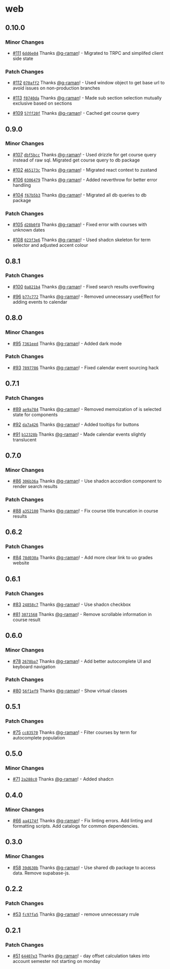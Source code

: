 # web

## 0.10.0

### Minor Changes

- [#111](https://github.com/g-raman/uenroll/pull/111) [`6dd6e04`](https://github.com/g-raman/uenroll/commit/6dd6e04cc350021bbb06b60df6bbc2088eccacb0) Thanks [@g-raman](https://github.com/g-raman)! - Migrated to TRPC and simplifed client side state

### Patch Changes

- [#112](https://github.com/g-raman/uenroll/pull/112) [`070aff2`](https://github.com/g-raman/uenroll/commit/070aff2dd657a6db555fed9e0ebc07652b5c0f81) Thanks [@g-raman](https://github.com/g-raman)! - Used window object to get base url to avoid issues on non-production branches

- [#113](https://github.com/g-raman/uenroll/pull/113) [`f0740da`](https://github.com/g-raman/uenroll/commit/f0740da837a81588362e6e118f54ecdc32ec4726) Thanks [@g-raman](https://github.com/g-raman)! - Made sub section selection mutually exclusive based on sections

- [#109](https://github.com/g-raman/uenroll/pull/109) [`57ff20f`](https://github.com/g-raman/uenroll/commit/57ff20ff90eb73771941aaa7158fff07cb5506dd) Thanks [@g-raman](https://github.com/g-raman)! - Cached get course query

## 0.9.0

### Minor Changes

- [#107](https://github.com/g-raman/uenroll/pull/107) [`dbf5bcc`](https://github.com/g-raman/uenroll/commit/dbf5bccb615212c76c4ce09713c18c792d6dbfe6) Thanks [@g-raman](https://github.com/g-raman)! - Used drizzle for get course query instead of raw sql. Migrated get course query to db package

- [#102](https://github.com/g-raman/uenroll/pull/102) [`465173c`](https://github.com/g-raman/uenroll/commit/465173c731d39bb32b6c6a8a2940971003803ca8) Thanks [@g-raman](https://github.com/g-raman)! - Migrated react context to zustand

- [#106](https://github.com/g-raman/uenroll/pull/106) [`0306479`](https://github.com/g-raman/uenroll/commit/03064794f717c007f20d39291968c157174d4020) Thanks [@g-raman](https://github.com/g-raman)! - Added neverthrow for better error handling

- [#104](https://github.com/g-raman/uenroll/pull/104) [`f67b5b3`](https://github.com/g-raman/uenroll/commit/f67b5b346b87670b189cf9151b1531538b59e534) Thanks [@g-raman](https://github.com/g-raman)! - Migrated all db queries to db package

### Patch Changes

- [#105](https://github.com/g-raman/uenroll/pull/105) [`d28b0f8`](https://github.com/g-raman/uenroll/commit/d28b0f8ddfb75d70cf82b311201f8f01095c13ee) Thanks [@g-raman](https://github.com/g-raman)! - Fixed error with courses with unknown dates

- [#108](https://github.com/g-raman/uenroll/pull/108) [`023f3e6`](https://github.com/g-raman/uenroll/commit/023f3e639543f460af67434d69575341e2bdc04d) Thanks [@g-raman](https://github.com/g-raman)! - Used shadcn skeleton for term selector and adjusted accent colour

## 0.8.1

### Patch Changes

- [#100](https://github.com/g-raman/uenroll/pull/100) [`0a821b4`](https://github.com/g-raman/uenroll/commit/0a821b4efe4050ee72b4aff3c332f5132a5c9d3d) Thanks [@g-raman](https://github.com/g-raman)! - Fixed search results overflowing

- [#96](https://github.com/g-raman/uenroll/pull/96) [`b77c772`](https://github.com/g-raman/uenroll/commit/b77c7722d4a7e5d99a549114d832180a3f19a67f) Thanks [@g-raman](https://github.com/g-raman)! - Removed unnecessary useEffect for adding events to calendar

## 0.8.0

### Minor Changes

- [#95](https://github.com/g-raman/uenroll/pull/95) [`7361eed`](https://github.com/g-raman/uenroll/commit/7361eed9636c8877f7c5d0d88ec5d92e114b56ae) Thanks [@g-raman](https://github.com/g-raman)! - Added dark mode

### Patch Changes

- [#93](https://github.com/g-raman/uenroll/pull/93) [`7897786`](https://github.com/g-raman/uenroll/commit/7897786f447c6657514c8be31d0597bfd77a6850) Thanks [@g-raman](https://github.com/g-raman)! - Fixed calendar event sourcing hack

## 0.7.1

### Patch Changes

- [#89](https://github.com/g-raman/uenroll/pull/89) [`ae9a784`](https://github.com/g-raman/uenroll/commit/ae9a78425425f264daab44611eda92f8ad6ed3f7) Thanks [@g-raman](https://github.com/g-raman)! - Removed memoization of is selected state for components

- [#92](https://github.com/g-raman/uenroll/pull/92) [`da7a426`](https://github.com/g-raman/uenroll/commit/da7a426e3a454d69908db8ffe27fafbfcfb29fb5) Thanks [@g-raman](https://github.com/g-raman)! - Added tooltips for buttons

- [#91](https://github.com/g-raman/uenroll/pull/91) [`b12328b`](https://github.com/g-raman/uenroll/commit/b12328bdde2760db738df15650d20520b840f362) Thanks [@g-raman](https://github.com/g-raman)! - Made calendar events slightly translucent

## 0.7.0

### Minor Changes

- [#86](https://github.com/g-raman/uenroll/pull/86) [`306b36a`](https://github.com/g-raman/uenroll/commit/306b36adecfb97cf252bff4f2e484db41dfa4dde) Thanks [@g-raman](https://github.com/g-raman)! - Use shadcn accordion component to render search results

### Patch Changes

- [#88](https://github.com/g-raman/uenroll/pull/88) [`a352100`](https://github.com/g-raman/uenroll/commit/a352100295c5ef5dac975b72bf6c8b4759591d66) Thanks [@g-raman](https://github.com/g-raman)! - Fix course title truncation in course results

## 0.6.2

### Patch Changes

- [#84](https://github.com/g-raman/uenroll/pull/84) [`78d030a`](https://github.com/g-raman/uenroll/commit/78d030a1497c44d9642584c0fdd5badfb05a997f) Thanks [@g-raman](https://github.com/g-raman)! - Add more clear link to uo grades website

## 0.6.1

### Patch Changes

- [#83](https://github.com/g-raman/uenroll/pull/83) [`24858c7`](https://github.com/g-raman/uenroll/commit/24858c7f4f42f7dfddf5bf6c04542dffa3604999) Thanks [@g-raman](https://github.com/g-raman)! - Use shadcn checkbox

- [#81](https://github.com/g-raman/uenroll/pull/81) [`3071568`](https://github.com/g-raman/uenroll/commit/307156854674abb842fa04c58f25fff99b2491e7) Thanks [@g-raman](https://github.com/g-raman)! - Remove scrollable information in course result

## 0.6.0

### Minor Changes

- [#78](https://github.com/g-raman/uenroll/pull/78) [`2678ba7`](https://github.com/g-raman/uenroll/commit/2678ba7d2c018ebbb0196baeec8ef3e784daa9d9) Thanks [@g-raman](https://github.com/g-raman)! - Add better autocomplete UI and keyboard navigation

### Patch Changes

- [#80](https://github.com/g-raman/uenroll/pull/80) [`56f1ef9`](https://github.com/g-raman/uenroll/commit/56f1ef9843a5e55484b39fddb7b81651eec76759) Thanks [@g-raman](https://github.com/g-raman)! - Show virtual classes

## 0.5.1

### Patch Changes

- [#75](https://github.com/g-raman/uenroll/pull/75) [`cc83570`](https://github.com/g-raman/uenroll/commit/cc83570636d131e45b4466871f67a3b924a60ba7) Thanks [@g-raman](https://github.com/g-raman)! - Filter courses by term for autocomplete population

## 0.5.0

### Minor Changes

- [#71](https://github.com/g-raman/uenroll/pull/71) [`2a288c0`](https://github.com/g-raman/uenroll/commit/2a288c042dc2e8b22fdbafa2014c8c37ea9ce10f) Thanks [@g-raman](https://github.com/g-raman)! - Added shadcn

## 0.4.0

### Minor Changes

- [#66](https://github.com/g-raman/uenroll/pull/66) [`aa4174f`](https://github.com/g-raman/uenroll/commit/aa4174f6f8c7a6d03d61ef2fbba9c62be869e289) Thanks [@g-raman](https://github.com/g-raman)! - Fix linting errors. Add linting and formatting scripts. Add catalogs for common dependencies.

## 0.3.0

### Minor Changes

- [#58](https://github.com/g-raman/uenroll/pull/58) [`39d630b`](https://github.com/g-raman/uenroll/commit/39d630b002bf5bf1e11b7e32f81468efa72a6b63) Thanks [@g-raman](https://github.com/g-raman)! - Use shared db package to access data. Remove supabase-js.

## 0.2.2

### Patch Changes

- [#53](https://github.com/g-raman/uenroll/pull/53) [`fc97fa5`](https://github.com/g-raman/uenroll/commit/fc97fa5457afee2ff3dea00beab6ddfc3dc4a12e) Thanks [@g-raman](https://github.com/g-raman)! - remove unnecessary rrule

## 0.2.1

### Patch Changes

- [#51](https://github.com/g-raman/uenroll/pull/51) [`64407e3`](https://github.com/g-raman/uenroll/commit/64407e3b2ae8096533103757ecb6051e202f17d0) Thanks [@g-raman](https://github.com/g-raman)! - day offset calculation takes into account semester not starting on monday
